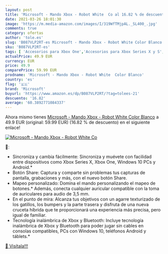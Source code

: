 ```yaml
---
layout: post
title: 'Microsoft - Mando Xbox - Robot White  Co al 16.82 % de descuento'
date: 2021-03-26 18:01:30
image: 'https://m.media-amazon.com/images/I/319WfTMjpAL._SL400_.jpg'
comments: true
category: ofertas
author: 'tole.es'
slug: 'B087VLP2RT-es Microsoft - Mando Xbox - Robot White Color Blanco'
sku: 'B087VLP2RT-es'
tags: [ 'Accesorios para Xbox One','Accesorios para Xbox Series X y S','Electrónica','Hardware y juegos para Xbox One','Hardware y juegos para Xbox Series X y S','Mandos y controles para Xbox One','Mandos y controles para Xbox Series X y S','Videojuegos','microsoft','xbox', ]
actualPrice: 49.9 EUR
currency: EUR
price: 49.9
comparePrice: 59.99 EUR
prodname: 'Microsoft - Mando Xbox - Robot White  Color Blanco'
country: 'es'
flag: '🇪🇸'
brand: 'Microsoft'
buyurl: 'https://www.amazon.es/dp/B087VLP2RT/?tag=tolees-21'
descuento: '16.82'
average: '60.3892771084337'
---
```


Ahora mismo tienes [Microsoft - Mando Xbox - Robot White  Color Blanco](https://www.amazon.es/dp/B087VLP2RT/?tag=tolees-21) a 49.9 EUR (original: 59.99 EUR) (16.82 %  de descuento) en el siguiente enlace!

[![Microsoft - Mando Xbox - Robot White  Co](https://m.media-amazon.com/images/I/319WfTMjpAL._SL400_.jpg)](https://www.amazon.es/dp/B087VLP2RT/?tag=tolees-21)

🔎:

- Sincroniza y cambia fácilmente: Sincroniza y muévete con facilidad entre dispositivos como Xbox Series X, Xbox One, Windows 10 PCs y Android.*
- Botón Share: Captura y comparte sin problemas tus capturas de pantalla, grabaciones y más, con el nuevo botón Share.
- Mapeo personalizado: Domina el mando personalizando el mapeo de botones.* Además, conecta cualquier auricular compatible con la toma de auriculares para audio de 3,5 mm.
- En el punto de mira: Alcanza tus objetivos con un agarre texturizado de los gatillos, los bumpers y la parte trasera y disfruta de una nueva cruceta híbrida que te proporcionará una experiencia más precisa, pero igual de familiar.
- Tecnología inalámbrica de Xbox y Bluetooth: Incluye tecnología inalámbrica de Xbox y Bluetooth para poder jugar sin cables en consolas compatibles, PCs con Windows 10, teléfonos Android y táblets.*

[🛒 Visítala!!!](https://www.amazon.es/dp/B087VLP2RT/?tag=tolees-21)
